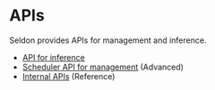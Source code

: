 # APIs

Seldon provides APIs for management and inference.

* [API for inference](./inference/README.md)
* [Scheduler API for management](scheduler.md) (Advanced)
* [Internal APIs](./internal/README.md) (Reference)
